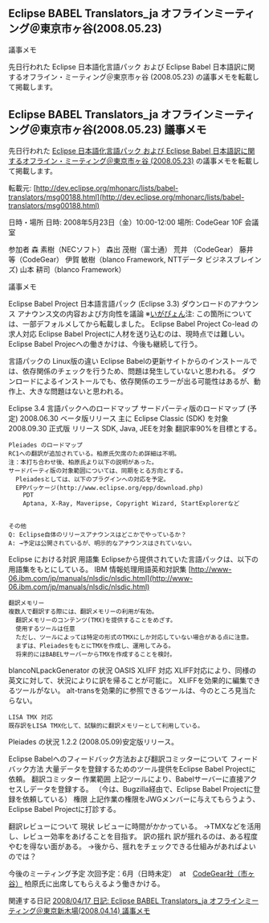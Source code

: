 ## Eclipse BABEL Translators_ja オフラインミーティング＠東京市ヶ谷(2008.05.23)
議事メモ

先日行われた Eclipse 日本語化言語パック および Eclipse Babel 日本語訳に関するオフライン・ミーティング＠東京市ヶ谷 (2008.05.23) の議事メモを転載して掲載します。






## Eclipse BABEL Translators_ja オフラインミーティング＠東京市ヶ谷(2008.05.23) 議事メモ


先日行われた [Eclipse 日本語化言語パック および Eclipse Babel 日本語訳に関するオフライン・ミーティング＠東京市ヶ谷 (2008.05.23)](null) の議事メモを転載して掲載します。

転載元: [http://dev.eclipse.org/mhonarc/lists/babel-translators/msg00188.html](http://dev.eclipse.org/mhonarc/lists/babel-translators/msg00188.html)


日時・場所
日時: 2008年5月23日（金）10:00-12:00
  場所: CodeGear 10F 会議室 


参加者
森 素樹（NECソフト）
  森出 茂樹（富士通）
  荒井 （CodeGear）
  藤井 等（CodeGear）
  伊賀 敏樹（blanco Framework, NTTデータ ビジネスブレインズ)
  山本 耕司（blanco Framework）


議事メモ

Eclipse Babel Project 日本語言語パック (Eclipse 3.3) ダウンロードのアナウンス
  アナウンス文の内容および方向性を議論
  ※[いがぴょん](http://www.igapyon.jp/igapyon/diary/memo/memoigapyon.html)注: この箇所については、一部デフォルメしてから転載しました。
  Eclipse Babel Project Co-lead の求人対応
  Eclipse Babel Projectに人材を送り込むのは、現時点では難しい。
    Eclipse Babel Projecへの働きかけは、今後も継続して行う。
  
  言語パックの Linux版の違い
  Eclipse Babelの更新サイトからのインストールでは、依存関係のチェックを行うため、問題は発生していないと思われる。
    ダウンロードによるインストールでも、依存関係のエラーが出る可能性はあるが、動作上、大きな問題はないと思われる。
  
  Eclipse 3.4 言語パックへのロードマップ
  サードパーティ版のロードマップ (予定)
    2008.06.30 ベータ版リリース
      主に Eclipse Classic (SDK) を対象
      2008.09.30 正式版 リリース
      SDK, Java, JEEを対象
      翻訳率90%を目標とする。
    
    Pleiades のロードマップ
    RC1への翻訳が追加されている。柏原氏欠席のため詳細は不明。
    注：本打ち合わせ後、柏原氏より以下の説明があった。
    サードパーティ版の対象範囲については、同期をとる方向とする。
      Pleiadesとしては、以下のプラグインへの対応を予定。
      EPPパッケージ(http://www.eclipse.org/epp/download.php)
        PDT
        Aptana, X-Ray, Maveripse, Copyright Wizard, StartExplorerなど
      
    
    その他
    Q: Eclipse自体のリリースアナウンスはどこかでやっているか？
    A: →予定は公開されているが、明示的なアナウンスはされていない。
  
  Eclipse における対訳
  用語集
    Eclipseから提供されていた言語パックは、以下の用語集をもとにしている。
    IBM 情報処理用語英和対訳集
      [http://www-06.ibm.com/jp/manuals/nlsdic/nlsdic.html](http://www-06.ibm.com/jp/manuals/nlsdic/nlsdic.html)
    
    翻訳メモリー
    複数人で翻訳する際には、翻訳メモリーの利用が有効。
      翻訳メモリーのコンテンツ(TMX)を提供することをめざす。
      使用するツールは任意
      ただし、ツールによっては特定の形式のTMXにしか対応していない場合がある点に注意。
      まずは、PleiadesをもとにTMXを作成し、運用してみる。
      将来的にはBABELサーバーからTMXを作成することを検討。
    
  
  blancoNLpackGenerator の状況
  OASIS XLIFF 対応
    XLIFF対応により、同様の英文に対して、状況によりに訳を帰ることが可能に。
      XLIFFを効果的に編集できるツールがない。
      alt-transを効果的に参照できるツールは、今のところ見当たらない。
    
    LISA TMX 対応
    既存訳をLISA TMX化して、試験的に翻訳メモリーとして利用している。
  
  Pleiades の状況
  1.2.2 (2008.05.09)安定版リリース。
  
  Eclipse Babelへのフィードバック方法および翻訳コミッターについて
  フィードバック方法
    大量データを登録するためのツール提供をEclipse Babel Projectに依頼。
    翻訳コミッター
    作業範囲
      上記ツールにより、Babelサーバーに直接アクセスしデータを登録する。
      （今は、Bugzilla経由で、Eclipse Babel Projectに登録を依頼している）
      権限
      上記作業の権限をJWGメンバーに与えてもらうよう、Eclipse Babel Projectに打診する。
    
  
  翻訳レビューについて
  現状
    レビューに時間がかかっている。
    →TMXなどを活用し、レビュー効率をあげることを目指す。
    訳の揺れ
    訳が揺れるのは、ある程度やむを得ない面がある。
    →後から、揺れをチェックできる仕組みがあればよいのでは？
  
  今後のミーティング予定
  次回予定：6月（日時未定）　at　[CodeGear社（市ヶ谷）](http://www.codegear.com/jp/about/contact)
  柏原氏に出席してもらえるよう働きかける。



関連する日記
[2008/04/17 日記: Eclipse BABEL Translators_ja オフラインミーティング＠東京新木場(2008.04.14)
  議事メモ](ig080417.html)